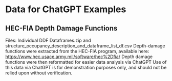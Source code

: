 # Data for ChatGPT Examples

## HEC-FIA Depth Damage Functions
Files: Individual DDF Dataframes.zip and structure_occupancy_description_and_dataframe_list_df.csv
Depth-damage functions were extracted from the HEC-FIA program, available here: https://www.hec.usace.army.mil/software/hec%2Dfia/
Depth damage functions were then reformatted for easier data analysis via ChatGPT
Use of this data via ChatGPT is for demonstration purposes only, and should not be relied upon without verification.  
